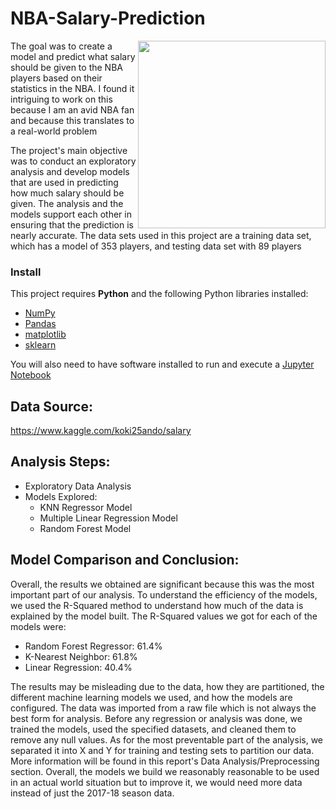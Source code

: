 # NBA-Salary-Prediction
<img width="300" height="300" src="https://user-images.githubusercontent.com/94552522/151255751-a7c1f0e8-808e-4f26-bd6c-73326add077a.jpeg" align=right>

The goal was to create a model and predict what salary should be given to the NBA players based on their statistics in the NBA. 
I found it intriguing to work on this because I am an avid NBA fan and because this translates to a  real-world problem 

The project's main objective was to conduct an exploratory analysis and develop models that are used in predicting how much salary should be given. The analysis and the models support each other in ensuring that the prediction is nearly accurate. The data sets used in this project are a training data set, which has a model of 353 players, and testing data set with 89 players


### Install

This project requires **Python** and the following Python libraries installed:

- [NumPy](http://www.numpy.org/)
- [Pandas](http://pandas.pydata.org/)
- [matplotlib](http://matplotlib.org/)
- [sklearn](https://scikit-learn.org)

You will also need to have software installed to run and execute a [Jupyter Notebook](http://ipython.org/notebook.html)

## Data Source:

https://www.kaggle.com/koki25ando/salary


## Analysis Steps:

- Exploratory Data Analysis
- Models Explored:
  - KNN Regressor Model
  - Multiple Linear Regression Model
  - Random Forest Model
 

## Model Comparison and Conclusion:

Overall, the results we obtained are significant because this was the most important part of our analysis. To understand the efficiency of the models, we used the R-Squared method to understand how much of the data is explained by the model built. The R-Squared values we got for each of the models were:

- Random Forest Regressor: 61.4%
- K-Nearest Neighbor: 61.8%
- Linear Regression: 40.4%

The results may be misleading due to the data, how they are partitioned, the different machine learning models we used, and how the models are configured. The data was imported from a raw file which is not always the best form for analysis. Before any regression or analysis was done, we trained the models, used the specified datasets, and cleaned them to remove any null values. As for the most preventable part of the analysis, we separated it into X and Y for training and testing sets to partition our data. More information will be found in this report's Data Analysis/Preprocessing section. Overall, the models we build we reasonably reasonable to be used in an actual world situation but to improve it, we would need more data instead of just the 2017-18 season data. 


